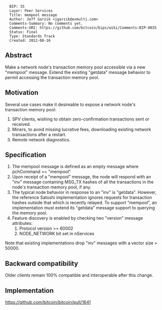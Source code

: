 ``` 
  BIP: 35
  Layer: Peer Services
  Title: mempool message
  Author: Jeff Garzik <jgarzik@exmulti.com>
  Comments-Summary: No comments yet.
  Comments-URI: https://github.com/bitcoin/bips/wiki/Comments:BIP-0035
  Status: Final
  Type: Standards Track
  Created: 2012-08-16
```

## Abstract

Make a network node's transaction memory pool accessible via a new
"mempool" message. Extend the existing "getdata" message behavior to
permit accessing the transaction memory pool.

## Motivation

Several use cases make it desireable to expose a network node's
transaction memory pool:

1.  SPV clients, wishing to obtain zero-confirmation transactions sent
    or received.
2.  Miners, to avoid missing lucrative fees, downloading existing
    network transactions after a restart.
3.  Remote network diagnostics.

## Specification

1.  The mempool message is defined as an empty message where pchCommand
    == "mempool"
2.  Upon receipt of a "mempool" message, the node will respond with an
    "inv" message containing MSG\_TX hashes of all the transactions in
    the node's transaction memory pool, if any.
3.  The typical node behavior in response to an "inv" is "getdata".
    However, the reference Satoshi implementation ignores requests for
    transaction hashes outside that which is recently relayed. To
    support "mempool", an implementation must extend its "getdata"
    message support to querying the memory pool.
4.  Feature discovery is enabled by checking two "version" message
    attributes:
    1.  Protocol version \>= 60002
    2.  NODE\_NETWORK bit set in nServices

Note that existing implementations drop "inv" messages with a vector
size \> 50000.

## Backward compatibility

Older clients remain 100% compatible and interoperable after this
change.

## Implementation

<https://github.com/bitcoin/bitcoin/pull/1641>
